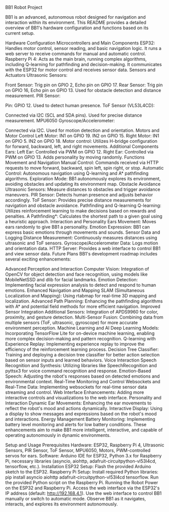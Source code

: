 BB1 Robot Project

BB1 is an advanced, autonomous robot designed for navigation and interaction within its environment. This README provides a detailed overview of BB1's hardware configuration and functions based on its current setup.

Hardware Configuration
Microcontrollers and Main Components
ESP32: Handles motor control, sensor reading, and basic navigation logic. It runs a web server to receive commands for manual and automatic control.
Raspberry Pi 4: Acts as the main brain, running complex algorithms, including Q-learning for pathfinding and decision-making. It communicates with the ESP32 for motor control and receives sensor data.
Sensors and Actuators
Ultrasonic Sensors:

Front Sensor: Trig pin on GPIO 2, Echo pin on GPIO 17.
Rear Sensor: Trig pin on GPIO 16, Echo pin on GPIO 13.
Used for obstacle detection and distance measurement.
PIR Sensor:

Pin: GPIO 12.
Used to detect human presence.
ToF Sensor (VL53L4CD):

Connected via I2C (SCL and SDA pins).
Used for precise distance measurement.
MPU6050 Gyroscope/Accelerometer:

Connected via I2C.
Used for motion detection and orientation.
Motors and Motor Control
Left Motor:
IN1 on GPIO 19.
IN2 on GPIO 15.
Right Motor:
IN1 on GPIO 5.
IN2 on GPIO 18.
Motor control: Utilizes H-bridge configuration for forward, backward, left, and right movements.
Additional Components
Ears:
Left Ear: Controlled via PWM on GPIO 12.
Right Ear: Controlled via PWM on GPIO 13.
Adds personality by moving randomly.
Functions
Movement and Navigation
Manual Control: Commands received via HTTP requests to move forward, backward, spin left, spin right, or stop.
Automatic Control: Autonomous navigation using Q-learning and A* pathfinding algorithms.
Exploration Mode: BB1 autonomously explores its environment, avoiding obstacles and updating its environment map.
Obstacle Avoidance
Ultrasonic Sensors: Measure distances to obstacles and trigger avoidance maneuvers.
PIR Sensor: Detects human presence and adjusts behavior accordingly.
ToF Sensor: Provides precise distance measurements for navigation and obstacle avoidance.
Pathfinding and Q-learning
Q-learning: Utilizes reinforcement learning to make decisions based on rewards and penalties.
A Pathfinding*: Calculates the shortest path to a given goal using a heuristic approach.
Interaction and Personality
Ears Movement: Moves ears randomly to give BB1 a personality.
Emotion Expression: BB1 can express basic emotions through movements and sounds.
Sensor Data and Logging
Distance Measurement: Continuously measures distances using ultrasonic and ToF sensors.
Gyroscope/Accelerometer Data: Logs motion and orientation data.
HTTP Server: Provides a web interface to control BB1 and view sensor data.
Future Plans
BB1's development roadmap includes several exciting enhancements:

Advanced Perception and Interaction
Computer Vision: Integration of OpenCV for object detection and face recognition, using models like MobileNetSSD and dlib for facial landmarks.
Emotion Detection: Implementing facial expression analysis to detect and respond to human emotions.
Enhanced Navigation and Mapping
SLAM (Simultaneous Localization and Mapping): Using rtabmap for real-time 3D mapping and localization.
Advanced Path Planning: Enhancing the pathfinding algorithms with A* and potential field methods for more efficient navigation.
Improved Sensor Integration
Additional Sensors: Integration of APDS9960 for color, proximity, and gesture detection.
Multi-Sensor Fusion: Combining data from multiple sensors (ToF, ultrasonic, gyroscope) for more accurate environment perception.
Machine Learning and AI
Deep Learning Models: Incorporating TensorFlow Lite for on-device machine learning, enabling more complex decision-making and pattern recognition.
Q-learning with Experience Replay: Implementing experience replay to improve the efficiency of the reinforcement learning process.
Decision Tree Classifier: Training and deploying a decision tree classifier for better action selection based on sensor inputs and learned behaviors.
Voice Interaction
Speech Recognition and Synthesis: Utilizing libraries like SpeechRecognition and pyttsx3 for voice command recognition and response.
Emotion-Based Speech: Adjusting the robot's responses based on detected emotions and environmental context.
Real-Time Monitoring and Control
Websockets and Real-Time Data: Implementing websockets for real-time sensor data streaming and control.
Web Interface Enhancements: Adding more interactive controls and visualizations to the web interface.
Personality and Interaction
Dynamic Ear Movements: Enhancing the ear movements to reflect the robot's mood and actions dynamically.
Interactive Display: Using a display to show messages and expressions based on the robot's mood and interactions.
Energy Management
Battery Monitoring: Implementing battery level monitoring and alerts for low battery conditions.
These enhancements aim to make BB1 more intelligent, interactive, and capable of operating autonomously in dynamic environments.

Setup and Usage
Prerequisites
Hardware: ESP32, Raspberry Pi 4, Ultrasonic Sensors, PIR Sensor, ToF Sensor, MPU6050, Motors, PWM-controlled servos for ears.
Software: Arduino IDE for ESP32, Python 3.x for Raspberry Pi, necessary libraries (asyncio, aiohttp, adafruit-circuitpython-vl53l4cd, tensorflow, etc.).
Installation
ESP32 Setup:
Flash the provided Arduino sketch to the ESP32.
Raspberry Pi Setup:
Install required Python libraries: pip install asyncio aiohttp adafruit-circuitpython-vl53l4cd tensorflow.
Run the provided Python script on the Raspberry Pi.
Running the Robot
Power on the ESP32 and Raspberry Pi.
Access the web interface via the ESP32's IP address (default: http://192.168.4.1).
Use the web interface to control BB1 manually or switch to automatic mode.
Observe BB1 as it navigates, interacts, and explores its environment autonomously.
